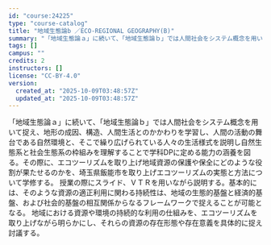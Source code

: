 ```yaml
---
id: "course:24225"
type: "course-catalog"
title: "地域生態論b ／ECO-REGIONAL GEOGRAPHY(B)"
summary: "「地域生態論ａ」に続いて、「地域生態論ｂ」では人間社会をシステム概念を用いて捉え、地形の成因、構造、人間生活とのかかわりを学習し、人間の活動の舞台である自然環境と、そこで繰り広げられている人々の生活様式を説明し自然生態系と社会生態系の枠組み…"
tags: []
campus: ""
credits: 2
instructors: []
license: "CC-BY-4.0"
version:
  created_at: "2025-10-09T03:48:57Z"
  updated_at: "2025-10-09T03:48:57Z"
---
```

「地域生態論ａ」に続いて、「地域生態論ｂ」では人間社会をシステム概念を用いて捉え、地形の成因、構造、人間生活とのかかわりを学習し、人間の活動の舞台である自然環境と、そこで繰り広げられている人々の生活様式を説明し自然生態系と社会生態系の枠組みを理解することで学科DPに定める能力の涵養を図る。その際に、エコツーリズムを取り上げ地域資源の保護や保全にどのような役割が果たせるのかを、埼玉県飯能市を取り上げエコツーリズムの実態と方法について学修する。 授業の際にスライド、ＶＴＲを用いながら説明する。基本的には、そのような資源の適正利用に関わる持続性は、地域の生態的基盤と経済的基盤、および社会的基盤の相互関係からなるフレームワークで捉えることが可能となる。 地域における資源や環境の持続的な利用の仕組みを、エコツーリズムを取り上げながら明らかにし、それらの資源の存在形態や存在意義を具体的に捉え討議する。
